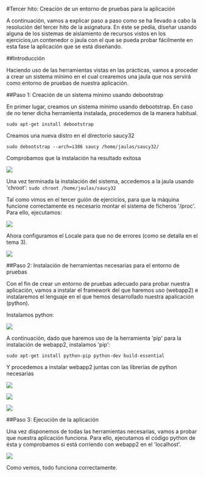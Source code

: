 #Tercer hito: Creación de un entorno de pruebas para la aplicación

A continuación, vamos a explicar paso a paso como se ha llevado a cabo la resolución del tercer hito de la asignatura. En éste se pedía, diseñar usando alguna de los sistemas de aislamiento de recursos vistos en los ejercicios,un contenedor o jaula con el que se pueda probar fácilmente en esta fase la aplicación que se está diseñando.

##Introducción

Haciendo uso de las herramientas vistas en las prácticas, vamos a proceder a crear un sistema mínimo en el cual crearemos una jaula que nos servirá como entorno de pruebas de nuestra aplicación.

##Paso 1: Creación de un sistema mínimo usando debootstrap

En primer lugar, creamos un sistema mínimo usando debootstrap. En caso de no tener dicha herramienta instalada, procedemos de la manera habitual.

```sudo apt-get install debootstrap``` 

Creamos una nueva distro en el directorio saucy32

```sudo debootstrap --arch=i386 saucy /home/jaulas/saucy32/```

Comprobamos que la instalación ha resultado exitosa

![](https://github.com/miguelfabre/Proyecto/blob/master/Hito_3/imagenes/hito3-1.png)

Una vez terminada la instalación del sistema, accedemos a la jaula usando 'chroot':
```sudo chroot /home/jaulas/saucy32```

Tal como vimos en el tercer guión de ejercicios, para que la máquina funcione correctamente es necesario montar el sistema de ficheros '/proc'. Para ello, ejecutamos:

![](https://github.com/miguelfabre/Proyecto/blob/master/Hito_3/imagenes/hito3-2.png)

Ahora configuramos el Locale para que no de errores (como se detalla en el tema 3). 

![](https://github.com/miguelfabre/Proyecto/blob/master/Hito_3/imagenes/hito3-3.png)


##Paso 2: Instalación de herramientas necesarias para el entorno de pruebas

Con el fin de crear un entorno de pruebas adecuado para probar nuestra aplicación, vamos a instalar el framework del que haremos uso (webapp2) e instalaremos el lenguaje en el que hemos desarrollado nuestra apalicación (python).

Instalamos python:

![](https://github.com/miguelfabre/Proyecto/blob/master/Hito_3/imagenes/hito3-4.png)


A continuación, dado que haremos uso de la herramienta 'pip' para la instalación de webapp2, instalamos 'pip':

```sudo apt-get install python-pip python-dev build-essential``` 

Y procedemos a instalar webapp2 juntas con las librerías de python necesarias

![](https://github.com/miguelfabre/Proyecto/blob/master/Hito_3/imagenes/hito3-5.png)

![](https://github.com/miguelfabre/Proyecto/blob/master/Hito_3/imagenes/hito3-6.png)

![](https://github.com/miguelfabre/Proyecto/blob/master/Hito_3/imagenes/hito3-7.png)


##Paso 3: Ejecución de la aplicación

Una vez disponemos de todas las herramientas necesarias, vamos a probar que nuestra aplicación funciona. Para ello, ejecutamos el código python de ésta y comprobamos si está corriendo con webapp2 en el 'localhost'.

![](https://github.com/miguelfabre/Proyecto/blob/master/Hito_3/imagenes/hito3-11.png)

Como vemos, todo funciona correctamente.
